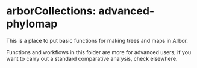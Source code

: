 # arborCollections: advanced-phylomap
This is a place to put basic functions for making trees and maps in Arbor.

Functions and workflows in this folder are more for advanced users; if you want to carry out a standard comparative
analysis, check elsewhere.
